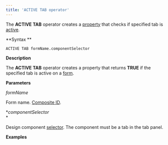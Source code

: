 ```yaml
---
title: 'ACTIVE TAB operator'
---
```


The **ACTIVE TAB** operator creates a [property](Properties.md) that checks if specified tab is [active](Activity_ACTIVE_.md).

**Syntax **

    ACTIVE TAB formName.componentSelector

**Description**

The **ACTIVE TAB** operator creates a property that returns **TRUE** if the specified tab is active on a [form](Forms.md). 

**Parameters**

*formName*

Form name. [Composite ID](IDs_1573053.html#IDs-cid).

**componentSelector*  
*

Design component [selector](DESIGN-instruction_4718609.html#DESIGNinstruction-selector). The component must be a tab in the tab panel.

**Examples**


